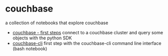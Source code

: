 # couchbase
a collection of notebooks that explore couchbase
- [couchbase - first steps](couchbase%20-%20first%20steps.ipynb) connect to a couchbase cluster and query some objects with the python SDK
- [couchbase-cli](couchbase-cli.ipynb) first step with the couchbase-cli command line interface (bash notebook)
